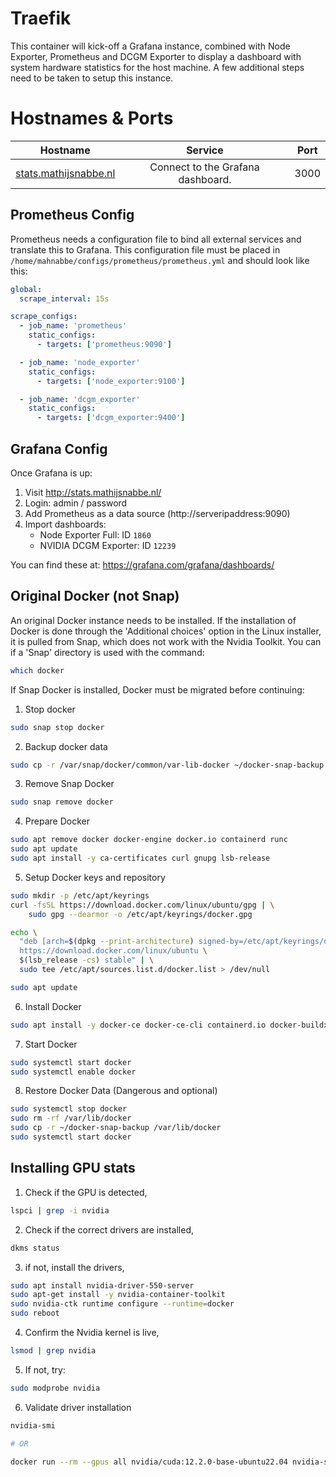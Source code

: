 # Traefik
This container will kick-off a Grafana instance, combined with Node Exporter, Prometheus and DCGM Exporter to display a dashboard with system hardware statistics for the host machine. A few additional steps need to be taken to setup this instance. 

# Hostnames & Ports
| Hostname | Service | Port |
| :------: | :-----: | :--: |
| [stats.mathijsnabbe.nl](http://stats.mathijsnabbe.nl) | Connect to the Grafana dashboard. | 3000 |

## Prometheus Config
Prometheus needs a configuration file to bind all external services and translate this to Grafana. This configuration file must be placed in `/home/mahnabbe/configs/prometheus/prometheus.yml` and should look like this:

```yml
global:
  scrape_interval: 15s

scrape_configs:
  - job_name: 'prometheus'
    static_configs:
      - targets: ['prometheus:9090']

  - job_name: 'node_exporter'
    static_configs:
      - targets: ['node_exporter:9100']

  - job_name: 'dcgm_exporter'
    static_configs:
      - targets: ['dcgm_exporter:9400']
```

## Grafana Config
Once Grafana is up:
1. Visit http://stats.mathijsnabbe.nl/
2. Login: admin / password
3. Add Prometheus as a data source (http://serveripaddress:9090)
4. Import dashboards:
    - Node Exporter Full: ID `1860`
    - NVIDIA DCGM Exporter: ID `12239`

You can find these at: https://grafana.com/grafana/dashboards/

## Original Docker (not Snap)
An original Docker instance needs to be installed. If the installation of Docker is done through the 'Additional choices' option in the Linux installer, it is pulled from Snap, which does not work with the Nvidia Toolkit. You can if a 'Snap' directory is used with the command: 
```bash
which docker
```

If Snap Docker is installed, Docker must be migrated before continuing:

1. Stop docker 
```bash
sudo snap stop docker
```
2. Backup docker data
```bash
sudo cp -r /var/snap/docker/common/var-lib-docker ~/docker-snap-backup
```
3. Remove Snap Docker
```bash
sudo snap remove docker
```
4. Prepare Docker
```bash
sudo apt remove docker docker-engine docker.io containerd runc
sudo apt update
sudo apt install -y ca-certificates curl gnupg lsb-release
```
5. Setup Docker keys and repository
```bash
sudo mkdir -p /etc/apt/keyrings
curl -fsSL https://download.docker.com/linux/ubuntu/gpg | \
    sudo gpg --dearmor -o /etc/apt/keyrings/docker.gpg

echo \
  "deb [arch=$(dpkg --print-architecture) signed-by=/etc/apt/keyrings/docker.gpg] \
  https://download.docker.com/linux/ubuntu \
  $(lsb_release -cs) stable" | \
  sudo tee /etc/apt/sources.list.d/docker.list > /dev/null

sudo apt update
```
6. Install Docker
```bash
sudo apt install -y docker-ce docker-ce-cli containerd.io docker-buildx-plugin docker-compose-plugin
```
7. Start Docker
```bash
sudo systemctl start docker
sudo systemctl enable docker
```
8. Restore Docker Data (Dangerous and optional)
```bash
sudo systemctl stop docker
sudo rm -rf /var/lib/docker
sudo cp -r ~/docker-snap-backup /var/lib/docker
sudo systemctl start docker
```

## Installing GPU stats
1. Check if the GPU is detected,
```bash
lspci | grep -i nvidia
```
2. Check if the correct drivers are installed,
```bash
dkms status
```
3. if not, install the drivers,
```bash
sudo apt install nvidia-driver-550-server
sudo apt-get install -y nvidia-container-toolkit
sudo nvidia-ctk runtime configure --runtime=docker
sudo reboot
```
4. Confirm the Nvidia kernel is live,
```bash
lsmod | grep nvidia
```
5. If not, try:
```bash
sudo modprobe nvidia
```
6. Validate driver installation
```bash
nvidia-smi

# OR

docker run --rm --gpus all nvidia/cuda:12.2.0-base-ubuntu22.04 nvidia-smi
```